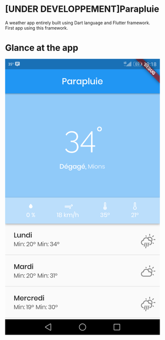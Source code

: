 # [UNDER DEVELOPPEMENT]Parapluie
A weather app entirely built using Dart language and Flutter framework. First app using this framework.

# Glance at the app
![](screen.png)
